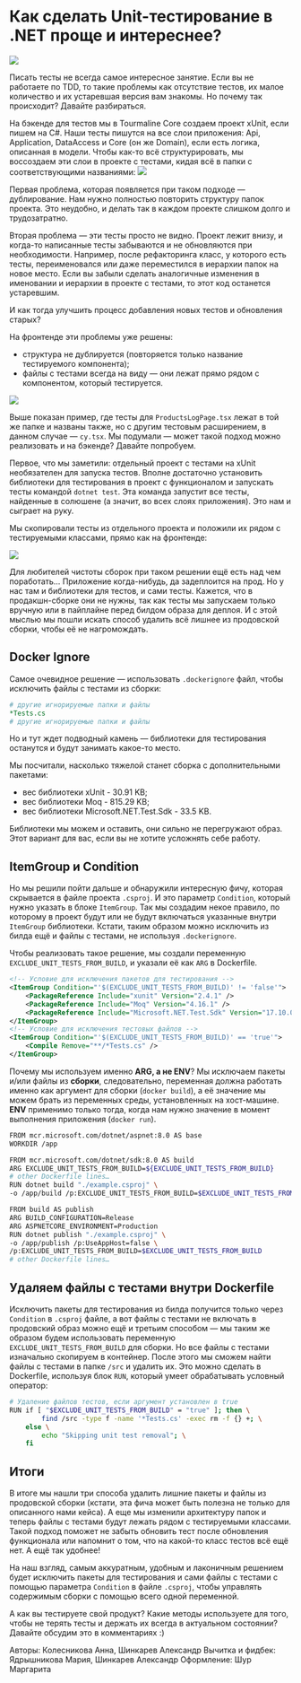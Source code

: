 # Как сделать Unit-тестирование в .NET проще и интереснее?
![](images/preview.png)

Писать тесты не всегда самое интересное занятие. Если вы не работаете по TDD, то такие проблемы как отсутствие тестов, их малое количество и их устаревшая версия вам знакомы. Но почему так происходит? Давайте разбираться.

На бэкенде для тестов мы в Tourmaline Core создаем проект xUnit, если пишем на C#. Наши тесты пишутся на все слои приложения: Api, Application, DataAccess и Core (он же Domain), если есть логика, описанная в модели. Чтобы как-то всё структурировать, мы воссоздаем эти слои в проекте с тестами, кидая всё в папки с соответствующими названиями:
![](images/1.png)

Первая проблема, которая появляется при таком подходе — дублирование. Нам нужно полностью повторить структуру папок проекта. Это неудобно, и делать так в каждом проекте слишком долго и трудозатратно. 

Вторая проблема — эти тесты просто не видно. Проект лежит внизу, и когда-то написанные тесты забываются и не обновляются при необходимости. Например, после рефакторинга класс, у которого есть тесты, переименовался или даже переместился в иерархии папок на новое место. Если вы забыли сделать аналогичные изменения в именовании и иерархии в проекте с тестами, то этот код останется устаревшим. 

И как тогда улучшить процесс добавления новых тестов и обновления старых?

На фронтенде эти проблемы уже решены:
- структура не дублируется (повторяется только название тестируемого компонента);
- файлы с тестами всегда на виду — они лежат прямо рядом с компонентом, который тестируется.

![](images/2.png)

Выше показан пример, где тесты для `ProductsLogPage.tsx` лежат в той же папке и названы также, но с другим тестовым расширением, в данном случае  — `cy.tsx`.
Мы подумали — может такой подход можно реализовать и на бэкенде? Давайте попробуем.

Первое, что мы заметили: отдельный проект с тестами на xUnit необязателен для запуска тестов. Вполне достаточно установить библиотеки для тестирования в проект с функционалом и запускать тесты командой `dotnet test`. Эта команда запустит все тесты, найденные в солюшене (а значит, во всех слоях приложения). Это нам и сыграет на руку. 

Мы скопировали тесты из отдельного проекта и положили их рядом с тестируемыми классами, прямо как на фронтенде:

![](images/3.png)

Для любителей чистоты сборок при таком решении ещё есть над чем поработать… Приложение когда-нибудь, да задеплоится на прод. Но у нас там и библиотеки для тестов, и сами тесты. Кажется, что в продакшн-сборке они не нужны, так как тесты мы запускаем только вручную или в пайплайне перед билдом образа для деплоя. И с этой мыслью мы пошли искать способ удалить всё лишнее из продовской сборки, чтобы её не нагромождать.

## Docker Ignore
Самое очевидное решение — использовать `.dockerignore` файл, чтобы исключить файлы с тестами из сборки:

```yaml
# другие игнорируемые папки и файлы
*Tests.cs
# другие игнорируемые папки и файлы
```
Но и тут ждет подводный камень — библиотеки для тестирования останутся и будут занимать какое-то место. 

Мы посчитали, насколько тяжелой станет сборка с дополнительными пакетами: 
- вес библиотеки xUnit - 30.91 KB;
- вес библиотеки Moq - 815.29 KB;
- вес библиотеки Microsoft.NET.Test.Sdk - 33.5 KB.

Библиотеки мы можем и оставить, они сильно не перегружают образ. 
Этот вариант для вас, если вы не хотите усложнять себе работу.

## ItemGroup и Condition
Но мы решили пойти дальше и обнаружили интересную фичу, которая скрывается в файле проекта `.csproj`. И это параметр `Condition`, который нужно указать в блоке `ItemGroup`. Так мы создадим некое правило, по которому в проект будут или не будут включаться указанные внутри `ItemGroup` библиотеки. Кстати, таким образом можно исключить из билда ещё и файлы с тестами, не используя `.dockerignore`.

Чтобы реализовать такое решение, мы создали переменную `EXCLUDE_UNIT_TESTS_FROM_BUILD`, и указали её как `ARG` в Dockerfile.

```xml
<!-- Условие для исключения пакетов для тестирования -->
<ItemGroup Condition="'$(EXCLUDE_UNIT_TESTS_FROM_BUILD)' != 'false'">
	<PackageReference Include="xunit" Version="2.4.1" />
	<PackageReference Include="Moq" Version="4.16.1" />
	<PackageReference Include="Microsoft.NET.Test.Sdk" Version="17.10.0" />
</ItemGroup>
<!-- Условие для исключения тестовых файлов -->
<ItemGroup Condition="'$(EXCLUDE_UNIT_TESTS_FROM_BUILD)' == 'true'">
	<Compile Remove="**/*Tests.cs" />
</ItemGroup>
```

Почему мы используем именно **ARG, а не ENV**? Мы исключаем пакеты и/или файлы из **сборки**, следовательно, переменная должна работать именно как аргумент для сборки (`docker build`), а её значение мы можем брать из переменных среды, установленных на хост-машине. **ENV** применимо только тогда, когда нам нужно значение в момент выполнения приложения (`docker run`).

```bash
FROM mcr.microsoft.com/dotnet/aspnet:8.0 AS base
WORKDIR /app

FROM mcr.microsoft.com/dotnet/sdk:8.0 AS build
ARG EXCLUDE_UNIT_TESTS_FROM_BUILD=${EXCLUDE_UNIT_TESTS_FROM_BUILD}
# other Dockerfile lines…
RUN dotnet build "./example.csproj" \
-o /app/build /p:EXCLUDE_UNIT_TESTS_FROM_BUILD=$EXCLUDE_UNIT_TESTS_FROM_BUILD

FROM build AS publish
ARG BUILD_CONFIGURATION=Release
ARG ASPNETCORE_ENVIRONMENT=Production
RUN dotnet publish "./example.csproj" \
-o /app/publish /p:UseAppHost=false \
/p:EXCLUDE_UNIT_TESTS_FROM_BUILD=$EXCLUDE_UNIT_TESTS_FROM_BUILD
# other Dockerfile lines…
```

## Удаляем файлы с тестами внутри Dockerfile
Исключить пакеты для тестирования из билда получится только через `Condition` в `.csproj` файле, а вот файлы с тестами не включать в продовский образ можно ещё и третьим способом — мы таким же образом будем использовать переменную `EXCLUDE_UNIT_TESTS_FROM_BUILD` для сборки. Но все файлы с тестами изначально скопируем в контейнер. После этого мы сможем найти файлы с тестами в папке `/src` и удалить их. Это можно сделать в Dockerfile, используя блок `RUN`, который умеет обрабатывать условный оператор:

```bash
# Удаление файлов тестов, если аргумент установлен в true
RUN if [ "$EXCLUDE_UNIT_TESTS_FROM_BUILD" = "true" ]; then \
        find /src -type f -name '*Tests.cs' -exec rm -f {} +; \
    else \
        echo "Skipping unit test removal"; \
    fi
```

## Итоги
В итоге мы нашли три способа удалить лишние пакеты и файлы из продовской сборки (кстати, эта фича может быть полезна не только для описанного нами кейса). А еще мы изменили архитектуру папок и теперь файлы с тестами будут лежать рядом с тестируемыми классами. Такой подход поможет не забыть обновить тест после обновления функционала или напомнит о том, что на какой-то класс тестов всё ещё нет. А ещё так удобнее!

На наш взгляд, самым аккуратным, удобным и лаконичным решением будет исключить пакеты для тестирования и сами файлы с тестами с помощью параметра `Condition` в файле `.csproj`, чтобы управлять содержимым сборки с помощью всего одной переменной.

А как вы тестируете свой продукт? Какие методы используете для того, чтобы не терять тесты и держать их всегда в актуальном состоянии? Давайте обсудим это в комментариях :)

Авторы: Колесникова Анна, Шинкарев Александр
Вычитка и фидбек: Ядрышникова Мария, Шинкарев Александр
Оформление: Шур Маргарита
